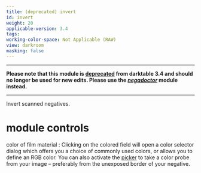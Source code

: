 ```yaml
---
title: (deprecated) invert
id: invert
weight: 20
applicable-version: 3.4
tags: 
working-color-space: Not Applicable (RAW) 
view: darkroom
masking: false
---
```


---

**Please note that this module is [deprecated](../../darkroom/processing-modules/deprecated.md) from darktable 3.4 and should no longer be used for new edits. Please use the [_negadoctor_](./negadoctor.md) module instead.**

---

Invert scanned negatives.

# module controls

color of film material
: Clicking on the colored field will open a color selector dialog which offers you a choice of commonly used colors, or allows you to define an RGB color. You can also activate the [picker](../../darkroom/processing-modules/module-controls.md#pickers) to take a color probe from your image – preferably from the unexposed border of your negative.

